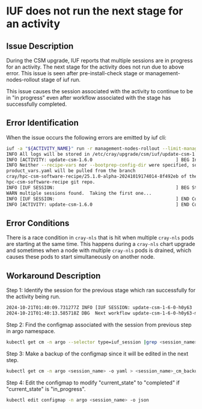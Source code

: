 # IUF does not run the next stage for an activity

## Issue Description

During the CSM upgrade, IUF reports that multiple sessions are in progress for an activity. The next stage for the activity does not run due to above error.
This issue is seen after pre-install-check stage or management-nodes-rollout stage of iuf run.

This issue causes the session associated with the activity to continue to be in "in progress" even after workflow associated with the stage has successfully completed.

## Error Identification

When the issue occurs the following errors are emitted by iuf cli:

```sh
iuf -a "${ACTIVITY_NAME}" run -r management-nodes-rollout --limit-management-rollout ${WORKER_CANARY}
INFO All logs will be stored in /etc/cray/upgrade/csm/iuf/update-csm-1.6.0/log/20241021025621
INFO [ACTIVITY: update-csm-1.6.0                               ] BEG Install started at 2024-10-21 02:56:21.778284
INFO Neither --recipe-vars nor --bootprep-config-dir were specified, so
product_vars.yaml will be pulled from the branch
cray/hpc-csm-software-recipe/25.1.0-alpha-20241019174014-8f492eb of the
hpc-csm-software-recipe git repo.
INFO [IUF SESSION:                                             ] BEG Started at 2024-10-21 02:56:30.375445
WARN multiple sessions found.  Taking the first one...
INFO [IUF SESSION:                                             ] END Completed at 2024-10-21 02:56:30.568155
INFO [ACTIVITY: update-csm-1.6.0                               ] END Completed in 0:00:08
```

## Error Conditions

There is a race condition in `cray-nls` that is hit when multiple `cray-nls` pods are starting at the same time.
This happens during a `cray-nls` chart upgrade and sometimes when a node with multiple `cray-nls` pods is drained, which causes these pods to start simultaneously on another node.

## Workaround Description

Step 1: Identify the session for the previous stage which ran successfully for the activity being run.

```bash
2024-10-21T01:40:09.731277Z INFO [IUF SESSION: update-csm-1-6-0-h0y63                 ] BEG Started at 2024-10-21 01:40:09.731167
2024-10-21T01:40:13.585718Z DBG  Next workflow update-csm-1-6-0-h0y63-management-nodes-rollout-wnbpb
```

Step 2: Find the configmap associated with the session from previous step in argo namespace.

```bash
kubectl get cm -n argo --selector type=iuf_session |grep <session_name>
```

Step 3: Make a backup of the configmap since it will be edited in the next step.

```bash
kubectl get cm -n argo <session_name> -o yaml > <session_name>_cm_backup.yaml
```

Step 4: Edit the configmap to modify "current_state" to "completed" if "current_state" is "in_progress".

```bash
kubectl edit configmap -n argo <session_name> -o json
```
